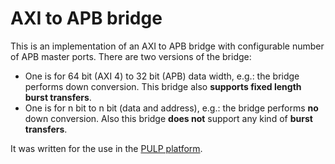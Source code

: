 # AXI to APB bridge

This is an implementation of an AXI to APB bridge with configurable number of
APB master ports.
There are two versions of the bridge:

- One is for 64 bit (AXI 4) to 32 bit (APB) data width, e.g.: the bridge performs down conversion. This bridge also **supports fixed length burst transfers**.
- One is for n bit to n bit (data and address), e.g.: the bridge performs **no** down conversion. Also this bridge **does not** support any kind of **burst transfers**.

It was written for the use in the [PULP platform](http://pulp.ethz.ch/).
